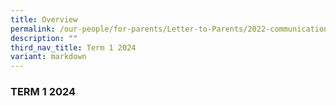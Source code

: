 ```yaml
---
title: Overview
permalink: /our-people/for-parents/Letter-to-Parents/2022-communications/Term-1-2022/overview/
description: ""
third_nav_title: Term 1 2024
variant: markdown
---
```

### TERM 1 2024

